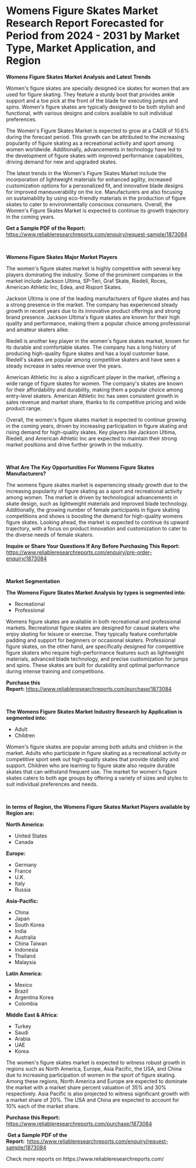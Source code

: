 <p><h1>Womens Figure Skates Market Research Report Forecasted for Period from 2024 -  2031 by Market Type, Market Application, and Region</h1></p><p><strong>Womens Figure Skates Market Analysis and Latest Trends</strong></p>
<p><p>Women's figure skates are specially designed ice skates for women that are used for figure skating. They feature a sturdy boot that provides ankle support and a toe pick at the front of the blade for executing jumps and spins. Women's figure skates are typically designed to be both stylish and functional, with various designs and colors available to suit individual preferences.</p><p>The Women's Figure Skates Market is expected to grow at a CAGR of 10.6% during the forecast period. This growth can be attributed to the increasing popularity of figure skating as a recreational activity and sport among women worldwide. Additionally, advancements in technology have led to the development of figure skates with improved performance capabilities, driving demand for new and upgraded skates.</p><p>The latest trends in the Women's Figure Skates Market include the incorporation of lightweight materials for enhanced agility, increased customization options for a personalized fit, and innovative blade designs for improved maneuverability on the ice. Manufacturers are also focusing on sustainability by using eco-friendly materials in the production of figure skates to cater to environmentally conscious consumers. Overall, the Women's Figure Skates Market is expected to continue its growth trajectory in the coming years.</p></p>
<p><strong>Get a Sample PDF of the Report:&nbsp;</strong> <a href="https://www.reliableresearchreports.com/enquiry/request-sample/1873084">https://www.reliableresearchreports.com/enquiry/request-sample/1873084</a></p>
<p>&nbsp;</p>
<p><strong>Womens Figure Skates Major Market Players</strong></p>
<p><p>The women's figure skates market is highly competitive with several key players dominating the industry. Some of the prominent companies in the market include Jackson Ultima, SP-Teri, Graf Skate, Riedell, Roces, American Athletic Inc, Edea, and Risport Skates.</p><p>Jackson Ultima is one of the leading manufacturers of figure skates and has a strong presence in the market. The company has experienced steady growth in recent years due to its innovative product offerings and strong brand presence. Jackson Ultima's figure skates are known for their high quality and performance, making them a popular choice among professional and amateur skaters alike.</p><p>Riedell is another key player in the women's figure skates market, known for its durable and comfortable skates. The company has a long history of producing high-quality figure skates and has a loyal customer base. Riedell's skates are popular among competitive skaters and have seen a steady increase in sales revenue over the years.</p><p>American Athletic Inc is also a significant player in the market, offering a wide range of figure skates for women. The company's skates are known for their affordability and durability, making them a popular choice among entry-level skaters. American Athletic Inc has seen consistent growth in sales revenue and market share, thanks to its competitive pricing and wide product range.</p><p>Overall, the women's figure skates market is expected to continue growing in the coming years, driven by increasing participation in figure skating and rising demand for high-quality skates. Key players like Jackson Ultima, Riedell, and American Athletic Inc are expected to maintain their strong market positions and drive further growth in the industry.</p></p>
<p>&nbsp;</p>
<p><strong>What Are The Key Opportunities For Womens Figure Skates Manufacturers?</strong></p>
<p><p>The womens figure skates market is experiencing steady growth due to the increasing popularity of figure skating as a sport and recreational activity among women. The market is driven by technological advancements in skate design, such as lightweight materials and improved blade technology. Additionally, the growing number of female participants in figure skating competitions and shows is boosting the demand for high-quality womens figure skates. Looking ahead, the market is expected to continue its upward trajectory, with a focus on product innovation and customization to cater to the diverse needs of female skaters.</p></p>
<p><strong>Inquire or Share Your Questions If Any Before Purchasing This Report:</strong> <a href="https://www.reliableresearchreports.com/enquiry/pre-order-enquiry/1873084">https://www.reliableresearchreports.com/enquiry/pre-order-enquiry/1873084</a></p>
<p>&nbsp;</p>
<p><strong>Market Segmentation</strong></p>
<p><strong>The Womens Figure Skates Market Analysis by types is segmented into:</strong></p>
<p><ul><li>Recreational</li><li>Professional</li></ul></p>
<p><p>Womens figure skates are available in both recreational and professional markets. Recreational figure skates are designed for casual skaters who enjoy skating for leisure or exercise. They typically feature comfortable padding and support for beginners or occasional skaters. Professional figure skates, on the other hand, are specifically designed for competitive figure skaters who require high-performance features such as lightweight materials, advanced blade technology, and precise customization for jumps and spins. These skates are built for durability and optimal performance during intense training and competitions.</p></p>
<p><strong>Purchase this Report:&nbsp;</strong><a href="https://www.reliableresearchreports.com/purchase/1873084">https://www.reliableresearchreports.com/purchase/1873084</a></p>
<p>&nbsp;</p>
<p><strong>The Womens Figure Skates Market Industry Research by Application is segmented into:</strong></p>
<p><ul><li>Adult</li><li>Children</li></ul></p>
<p><p>Women's figure skates are popular among both adults and children in the market. Adults who participate in figure skating as a recreational activity or competitive sport seek out high-quality skates that provide stability and support. Children who are learning to figure skate also require durable skates that can withstand frequent use. The market for women's figure skates caters to both age groups by offering a variety of sizes and styles to suit individual preferences and needs.</p></p>
<p>&nbsp;</p>
<p><strong>In terms of Region, the Womens Figure Skates Market Players available by Region are:</strong></p>
<p>
    <p> <strong> North America: </strong>
        <ul>
            <li>United States</li>
            <li>Canada</li>
        </ul>
        </p> 
    <p> <strong> Europe: </strong>
        <ul>
            <li>Germany</li>
            <li>France</li>
            <li>U.K.</li>
            <li>Italy</li>
            <li>Russia</li>
        </ul>
        </p> 
    <p> <strong> Asia-Pacific: </strong>
        <ul>
            <li>China</li>
            <li>Japan</li>
            <li>South Korea</li>
            <li>India</li>
            <li>Australia</li>
            <li>China Taiwan</li>
            <li>Indonesia</li>
            <li>Thailand</li>
            <li>Malaysia</li>
        </ul>
        </p> 
    <p> <strong> Latin America: </strong>
        <ul>
            <li>Mexico</li>
            <li>Brazil</li>
            <li>Argentina Korea</li>
            <li>Colombia</li>
        </ul>
        </p> 
    <p> <strong> Middle East & Africa: </strong>
        <ul>
            <li>Turkey</li>
            <li>Saudi</li>
            <li>Arabia</li>
            <li>UAE</li>
            <li>Korea</li>
        </ul>
    </p>
    </p>
<p><p>The women's figure skates market is expected to witness robust growth in regions such as North America, Europe, Asia Pacific, the USA, and China due to increasing participation of women in the sport of figure skating. Among these regions, North America and Europe are expected to dominate the market with a market share percent valuation of 35% and 30% respectively. Asia Pacific is also projected to witness significant growth with a market share of 20%. The USA and China are expected to account for 10% each of the market share.</p></p>
<p><strong>Purchase this Report: </strong><a href="https://www.reliableresearchreports.com/purchase/1873084">https://www.reliableresearchreports.com/purchase/1873084</a></p>
<p>&nbsp;<strong>Get a Sample PDF of the Report:&nbsp;&nbsp;</strong><a href="https://www.reliableresearchreports.com/enquiry/request-sample/1873084">https://www.reliableresearchreports.com/enquiry/request-sample/1873084</a></p>
<p><strong></strong></p>
<p>Check more reports on https://www.reliableresearchreports.com/</p>